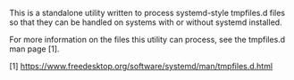 This is a standalone utility written to process systemd-style tmpfiles.d
files so that they can be handled on systems with or without systemd
installed.

For more information on the files this utility can process, see the
tmpfiles.d man page [1].

[1] https://www.freedesktop.org/software/systemd/man/tmpfiles.d.html
